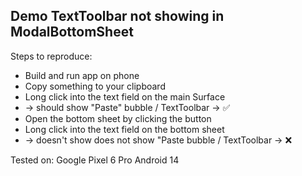 ## Demo TextToolbar not showing in ModalBottomSheet ##

Steps to reproduce:
- Build and run app on phone
- Copy something to your clipboard
- Long click into the text field on the main Surface 
- -> should show "Paste" bubble / TextToolbar -> ✅
- Open the bottom sheet by clicking the button
- Long click into the text field on the bottom sheet 
- -> doesn't show does not show "Paste bubble / TextToolbar -> ❌

Tested on:
Google Pixel 6 Pro
Android 14